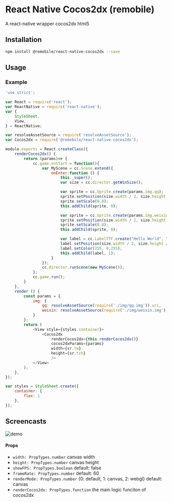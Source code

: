 # React Native Cocos2dx (remobile)
A react-native wrapper cocos2dx html5

## Installation
```sh
npm install @remobile/react-native-cocos2dx --save
```

## Usage

### Example
```js
'use strict';

var React = require('react');
var ReactNative = require('react-native');
var {
    StyleSheet,
    View,
} = ReactNative;

var resolveAssetSource = require('resolveAssetSource');
var Cocos2dx = require('@remobile/react-native-cocos2dx');

module.exports = React.createClass({
    renderCocos2dx() {
        return (params)=> {
            cc.game.onStart = function(){
                var MyScene = cc.Scene.extend({
                    onEnter:function () {
                        this._super();
                        var size = cc.director.getWinSize();

                        var sprite = cc.Sprite.create(params.img.qq);
                        sprite.setPosition(size.width / 2, size.height / 2 - 200);
                        sprite.setScale(0.8);
                        this.addChild(sprite, 0);

                        var sprite = cc.Sprite.create(params.img.weixin);
                        sprite.setPosition(size.width / 2, size.height / 2);
                        sprite.setScale(0.8);
                        this.addChild(sprite, 0);

                        var label = cc.LabelTTF.create("Hello World", "Arial", 40);
                        label.setPosition(size.width / 2, size.height / 2 + 200);
                        label.setColor(255, 0,255);
                        this.addChild(label, 1);
                    }
                });
                cc.director.runScene(new MyScene());
            };
            cc.game.run();
        }
    },
    render () {
        const params = {
            img: {
                qq: resolveAssetSource(require('./img/qq.img')).uri,
                weixin: resolveAssetSource(require('./img/weixin.img')).uri,
            }
        };
        return (
            <View style={styles.container}>
                <Cocos2dx
                    renderCocos2dx={this.renderCocos2dx()}
                    cocos2dxParams={params}
                    width={sr.tw}
                    height={sr.tch}
                    />
            </View>
        );
    },
});

var styles = StyleSheet.create({
    container: {
        flex: 1
    },
});
```

## Screencasts

![demo](https://github.com/remobile/react-native-cocos2dx/blob/master/screencasts/demo.png)

#### Props
- `width: PropTypes.number` canvas width
- `height: PropTypes.number` canvas height
- `showFPS: PropTypes.boolean` default: false
- `frameRate: PropTypes.number` default: 60
- `renderMode: PropTypes.number` {0: default, 1: canvas, 2: webgl} default: canvas
- `renderCocos2dx: PropTypes.function` the main logic funciton of cocos2dx
